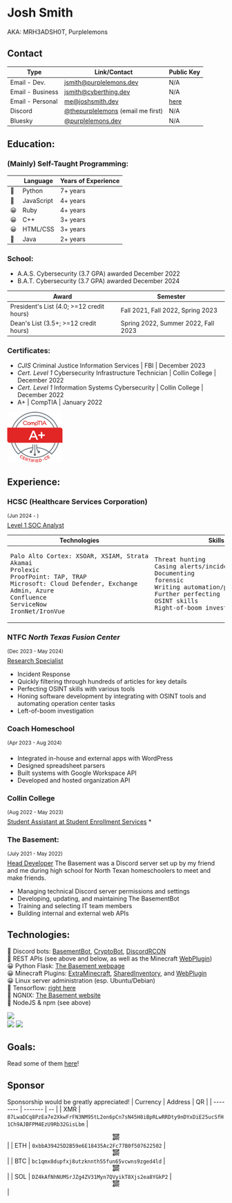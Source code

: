 # Josh Smith
AKA: MRH3ADSH0T, Purplelemons

## Contact

| Type        | Link/Contact                     | Public Key |
|-------------|----------------------------------| ---------- |
| Email - Dev.     | [jsmith@purplelemons.dev](mailto:jsmith@purplelemons.dev) | N/A |
| Email - Business | [jsmith@cyberthing.dev](mailto:jsmith@cyberthing.dev) | N/A |
| Email - Personal | [me@joshsmith.dev](mailto:me@joshsmith.dev) | [here](https://keys.joshsmith.dev/?id=9D6717C8A3A5D9E075C4A26D95CB4250D6C26149) |
| Discord          | [@thepurplelemons](https://discordapp.com/users/483000308876967937) (email me first) | N/A |
| Bluesky          | [@purplelemons.dev](https://bsky.app/profile/purplelemons.dev) | N/A |

## Education:
### (Mainly) Self-Taught Programming:

| | Language | Years of Experience |
| ---------- | -------- | ------------------- |
| 💖 | Python | 7+ years |
| 🤩 | JavaScript | 4+ years |
| 😀 | Ruby | 4+ years |
| 😀 | C++ | 3+ years |
| 😀 | HTML/CSS | 3+ years |
| 🤔 | Java | 2+ years |

### School:
 * A.A.S. Cybersecurity (3.7 GPA) awarded December 2022
 *  B.A.T. Cybersecurity (3.7 GPA) awarded December 2024

| Award | Semester |
| - | - |
| President's List (4.0; >=12 credit hours) | Fall 2021, Fall 2022, Spring 2023 |
| Dean's List (3.5+; >=12 credit hours) | Spring 2022, Summer 2022, Fall 2023 |

### Certificates:
- *CJIS* Criminal Justice Information Services | FBI | December 2023
- *Cert. Level 1* Cybersecurity Infrastructure Technician | Collin College | December 2022
- *Cert. Level 1* Information Systems Cybersecurity | Collin College | December 2022
- A+ | CompTIA | January 2022
<img src="imgs/Aplus Logo Certified CE.png" alt="CompTIA A+ Logo Certified CE" width="128"/>

## Experience:

### HCSC (Healthcare Services Corporation)
<sup>(Jun 2024 - )</sup>\
<ins>Level 1 SOC Analyst</ins>

| Technologies | Skills |
| ------ | ------------ |
| <pre>Palo Alto Cortex: XSOAR, XSIAM, Strata<br>Akamai Prolexic<br>ProofPoint: TAP, TRAP<br>Microsoft: Cloud Defender, Exchange Admin, Azure<br>Confluence<br>ServiceNow<br>IronNet/IronVue</pre> | <pre>Threat hunting<br>Casing alerts/incidents<br>Documenting forensic<br>Writing automation/parsing scripts<br>Further perfecting OSINT skills<br>Right-of-boom investigation</pre> |

### NTFC *North Texas Fusion Center*
<sup>(Dec 2023 - May 2024)</sup>\
[Research Specialist](https://github.com/ntfc-interns)
* Incident Response
* Quickly filtering through hundreds of articles for key details
* Perfecting OSINT skills with various tools
* Honing software development by integrating with OSINT tools and automating operation center tasks
* Left-of-boom investigation

### Coach Homeschool
<sup>(Apr 2023 - Aug 2024)</sup>
* Integrated in-house and external apps with WordPress
* Designed spreadsheet parsers
* Built systems with Google Workspace API
* Developed and hosted organization API

### Collin College
<sup>(Aug 2022 - May 2023)</sup>\
[Student Assistant at Student Enrollment Services](https://github.com/purplelemons-dev/collin-work)
* 

### The Basement:
<sup>(July 2021 - May 2022)</sup>\
[Head Developer](https://github.com/purplelemons-dev/basementbot)
The Basement was a Discord server set up by my friend and me during high school for North Texan homeschoolers to meet and make friends.
* Managing technical Discord server permissions and settings
* Developing, updating, and maintaining The BasementBot
* Training and selecting IT team members
* Building internal and external web APIs

## Technologies:
💖 Discord bots: [BasementBot](https://github.com/purplelemons-dev/basementbot), [CryptoBot](https://github.com/purplelemons-dev/380-crypto-center), [DiscordRCON](https://github.com/purplelemons-dev/discordRCON)\
💖 REST APIs (see above and below, as well as the Minecraft [WebPlugin](https://github.com/purplelemons-dev/webplugin))\
😀 Python Flask: [The Basement webpage](https://thebasement.group/)\
😀 Minecraft Plugins: [ExtraMinecraft](https://github.com/purplelemons-dev/extraminecraft), [SharedInventory](https://github.com/purplelemons-dev/sharedinventory), and [WebPlugin](https://github.com/purplelemons-dev/webplugin)\
😀 Linux server administration (esp. Ubuntu/Debian)\
🤔 Tensorflow: [right here](https://github.com/purplelemons-dev/reddit-gpt)\
🤔 NGNIX: [The Basement website](https://hub.thebasement.group/)\
🤔 NodeJS & npm (see above)

![](https://wakatime.com/share/@018d4997-b335-4332-a338-fa718e12310c/79718503-688d-49cb-be93-ac22cf956f5e.png)\
![](https://github-readme-stats.vercel.app/api?username=purplelemons-dev&count_private=true&show_icons=true&theme=vue-dark)
![](https://github-readme-stats.vercel.app/api/top-langs/?username=purplelemons-dev&layout=compact&show_icons=true&theme=vue-dark)

## Goals:
Read some of them [here](https://github.com/users/purplelemons-dev/projects/1)!

## Sponsor
Sponsorship would be greatly appreciated!
| Currency | Address | QR |
| -------- | ------- | -- |
| XMR | `87LwaDCq8PzEa7e2XkwFrFN3NM95tL2on6pCn7sN45H8iBpRLwRRDty9nDYxDiE25ucSfH1Ch9AJBFPM4EzU9Rb32GisLbm` | <div align="center"><a href="imgs/xmr.png"><img src="imgs/smolqr.jpg" /></a></div> |
| ETH | `0xbbA39425D2B59e6E18435Ac2Fc77B0f507622502` | <div align="center"><a href="imgs/eth.png"><img src="imgs/smolqr.jpg" /></a></div> |
| BTC | `bc1qmx8dupfxj8utzknnth55fun65vcwns9zged4ld` | <div align="center"><a href="imgs/btc.png"><img src="imgs/smolqr.jpg" /></a></div> |
| SOL | `DZ4kAfNhNUMSrJZg4ZV31Myn7QVyikT8Xjs2ea8YGkP2` | <div align="center"><a href="imgs/sol.png"><img src="imgs/smolqr.jpg" /></a></div> |
